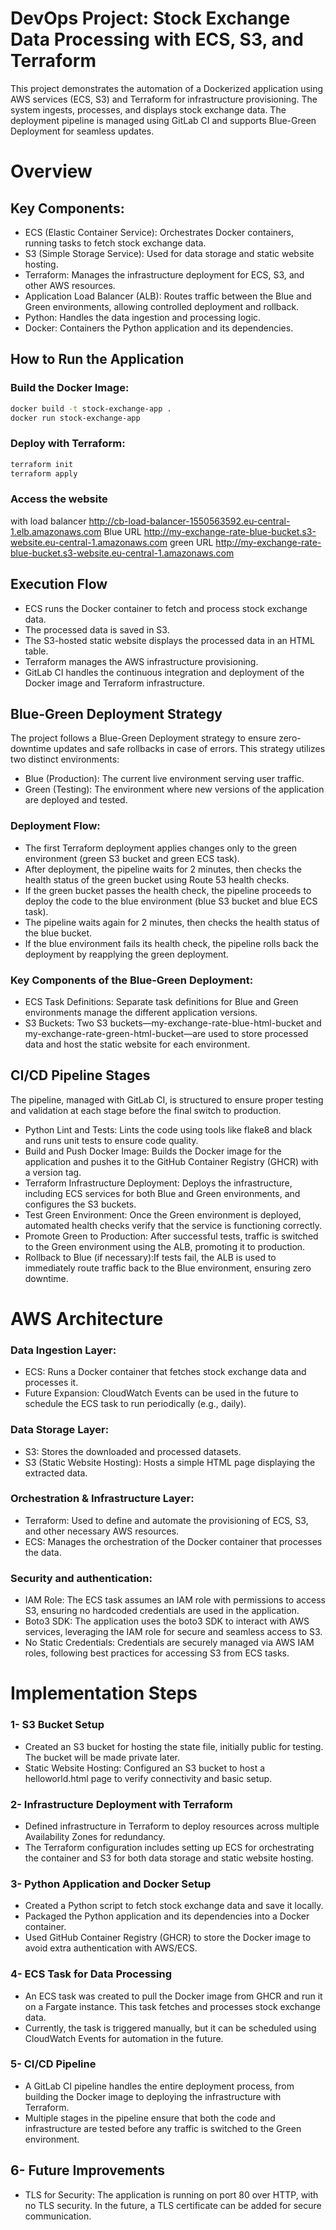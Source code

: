 # DevOps Project: Stock Exchange Data Processing with ECS, S3, and Terraform
This project demonstrates the automation of a Dockerized application using AWS services (ECS, S3) and Terraform for infrastructure provisioning. The system ingests, processes, and displays stock exchange data. The deployment pipeline is managed using GitLab CI and supports Blue-Green Deployment for seamless updates.
# Overview
## Key Components:
  * ECS (Elastic Container Service): Orchestrates Docker containers, running tasks to fetch stock exchange data.
  * S3 (Simple Storage Service): Used for data storage and static website hosting.
  * Terraform: Manages the infrastructure deployment for ECS, S3, and other AWS resources.
  * Application Load Balancer (ALB): Routes traffic between the Blue and Green environments, allowing controlled deployment and rollback.
  * Python: Handles the data ingestion and processing logic.
  * Docker: Containers the Python application and its dependencies.

## How to Run the Application
### Build the Docker Image:
```bash
docker build -t stock-exchange-app .
docker run stock-exchange-app
```
### Deploy with Terraform:
```bash
terraform init
terraform apply
```
### Access the website 
with load balancer
http://cb-load-balancer-1550563592.eu-central-1.elb.amazonaws.com
Blue URL
http://my-exchange-rate-blue-bucket.s3-website.eu-central-1.amazonaws.com
green URL
http://my-exchange-rate-blue-bucket.s3-website.eu-central-1.amazonaws.com

## Execution Flow
  * ECS runs the Docker container to fetch and process stock exchange data.
  * The processed data is saved in S3.
  * The S3-hosted static website displays the processed data in an HTML table.
  * Terraform manages the AWS infrastructure provisioning.
  * GitLab CI handles the continuous integration and deployment of the Docker image and Terraform infrastructure.

## Blue-Green Deployment Strategy
The project follows a Blue-Green Deployment strategy to ensure zero-downtime updates and safe rollbacks in case of errors. This strategy utilizes two distinct environments:

  * Blue (Production): The current live environment serving user traffic.
  * Green (Testing): The environment where new versions of the application are deployed and tested.
### Deployment Flow:
  * The first Terraform deployment applies changes only to the green environment (green S3 bucket and green ECS task).
  * After deployment, the pipeline waits for 2 minutes, then checks the health status of the green bucket using Route 53 health checks.
  * If the green bucket passes the health check, the pipeline proceeds to deploy the code to the blue environment (blue S3 bucket and blue ECS task).
  * The pipeline waits again for 2 minutes, then checks the health status of the blue bucket.
  * If the blue environment fails its health check, the pipeline rolls back the deployment by reapplying the green deployment.
### Key Components of the Blue-Green Deployment:
  * ECS Task Definitions: Separate task definitions for Blue and Green environments manage the different application versions.
  * S3 Buckets: Two S3 buckets—my-exchange-rate-blue-html-bucket and my-exchange-rate-green-html-bucket—are used to store processed data and host the static website for each environment.
## CI/CD Pipeline Stages
The pipeline, managed with GitLab CI, is structured to ensure proper testing and validation at each stage before the final switch to production.

  * Python Lint and Tests: Lints the code using tools like flake8 and black and runs unit tests to ensure code quality.
  * Build and Push Docker Image: Builds the Docker image for the application and pushes it to the GitHub Container Registry (GHCR) with a version tag.
  * Terraform Infrastructure Deployment: Deploys the infrastructure, including ECS services for both Blue and Green environments, and configures the S3 buckets.
  * Test Green Environment: Once the Green environment is deployed, automated health checks verify that the service is functioning correctly.
  * Promote Green to Production: After successful tests, traffic is switched to the Green environment using the ALB, promoting it to production.
  * Rollback to Blue (if necessary):If tests fail, the ALB is used to immediately route traffic back to the Blue environment, ensuring zero downtime.

# AWS Architecture
### Data Ingestion Layer:
  * ECS: Runs a Docker container that fetches stock exchange data and processes it.
  * Future Expansion: CloudWatch Events can be used in the future to schedule the ECS task to run periodically (e.g., daily).
### Data Storage Layer:
  * S3: Stores the downloaded and processed datasets.
  * S3 (Static Website Hosting): Hosts a simple HTML page displaying the extracted data.
### Orchestration & Infrastructure Layer:
  * Terraform: Used to define and automate the provisioning of ECS, S3, and other necessary AWS resources.
  * ECS: Manages the orchestration of the Docker container that processes the data.

### Security and authentication:
  * IAM Role: The ECS task assumes an IAM role with permissions to access S3, ensuring no hardcoded credentials are used in the application.
  * Boto3 SDK: The application uses the boto3 SDK to interact with AWS services, leveraging the IAM role for secure and seamless access to S3.
  * No Static Credentials: Credentials are securely managed via AWS IAM roles, following best practices for accessing S3 from ECS tasks.


# Implementation Steps
### 1- S3 Bucket Setup
  * Created an S3 bucket for hosting the state file, initially public for testing. The bucket will be made private later.
  * Static Website Hosting: Configured an S3 bucket to host a helloworld.html page to verify connectivity and basic setup.
### 2- Infrastructure Deployment with Terraform
  * Defined infrastructure in Terraform to deploy resources across multiple Availability Zones for redundancy.
  * The Terraform configuration includes setting up ECS for orchestrating the container and S3 for both data storage and static website hosting.
### 3- Python Application and Docker Setup
  * Created a Python script to fetch stock exchange data and save it locally.
  * Packaged the Python application and its dependencies into a Docker container.
  * Used GitHub Container Registry (GHCR) to store the Docker image to avoid extra authentication with AWS/ECS.
### 4- ECS Task for Data Processing
  * An ECS task was created to pull the Docker image from GHCR and run it on a Fargate instance. This task fetches and processes stock exchange data.
  * Currently, the task is triggered manually, but it can be scheduled using CloudWatch Events for automation in the future.
### 5- CI/CD Pipeline
  * A GitLab CI pipeline handles the entire deployment process, from building the Docker image to deploying the infrastructure with Terraform.
  * Multiple stages in the pipeline ensure that both the code and infrastructure are tested before any traffic is switched to the Green environment.
## 6- Future Improvements
  * TLS for Security: The application is running on port 80 over HTTP, with no TLS security. In the future, a TLS certificate can be added for secure communication.